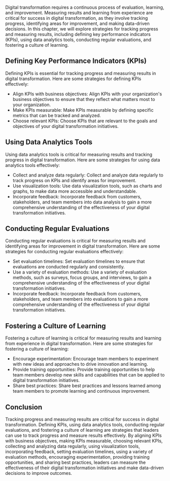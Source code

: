 
Digital transformation requires a continuous process of evaluation, learning, and improvement. Measuring results and learning from experience are critical for success in digital transformation, as they involve tracking progress, identifying areas for improvement, and making data-driven decisions. In this chapter, we will explore strategies for tracking progress and measuring results, including defining key performance indicators (KPIs), using data analytics tools, conducting regular evaluations, and fostering a culture of learning.

Defining Key Performance Indicators (KPIs)
------------------------------------------

Defining KPIs is essential for tracking progress and measuring results in digital transformation. Here are some strategies for defining KPIs effectively:

* Align KPIs with business objectives: Align KPIs with your organization's business objectives to ensure that they reflect what matters most to your organization.
* Make KPIs measurable: Make KPIs measurable by defining specific metrics that can be tracked and analyzed.
* Choose relevant KPIs: Choose KPIs that are relevant to the goals and objectives of your digital transformation initiatives.

Using Data Analytics Tools
--------------------------

Using data analytics tools is critical for measuring results and tracking progress in digital transformation. Here are some strategies for using data analytics tools effectively:

* Collect and analyze data regularly: Collect and analyze data regularly to track progress on KPIs and identify areas for improvement.
* Use visualization tools: Use data visualization tools, such as charts and graphs, to make data more accessible and understandable.
* Incorporate feedback: Incorporate feedback from customers, stakeholders, and team members into data analysis to gain a more comprehensive understanding of the effectiveness of your digital transformation initiatives.

Conducting Regular Evaluations
------------------------------

Conducting regular evaluations is critical for measuring results and identifying areas for improvement in digital transformation. Here are some strategies for conducting regular evaluations effectively:

* Set evaluation timelines: Set evaluation timelines to ensure that evaluations are conducted regularly and consistently.
* Use a variety of evaluation methods: Use a variety of evaluation methods, such as surveys, focus groups, and interviews, to gain a comprehensive understanding of the effectiveness of your digital transformation initiatives.
* Incorporate feedback: Incorporate feedback from customers, stakeholders, and team members into evaluations to gain a more comprehensive understanding of the effectiveness of your digital transformation initiatives.

Fostering a Culture of Learning
-------------------------------

Fostering a culture of learning is critical for measuring results and learning from experience in digital transformation. Here are some strategies for fostering a culture of learning:

* Encourage experimentation: Encourage team members to experiment with new ideas and approaches to drive innovation and learning.
* Provide training opportunities: Provide training opportunities to help team members develop new skills and capabilities that can be applied to digital transformation initiatives.
* Share best practices: Share best practices and lessons learned among team members to promote learning and continuous improvement.

Conclusion
----------

Tracking progress and measuring results are critical for success in digital transformation. Defining KPIs, using data analytics tools, conducting regular evaluations, and fostering a culture of learning are strategies that leaders can use to track progress and measure results effectively. By aligning KPIs with business objectives, making KPIs measurable, choosing relevant KPIs, collecting and analyzing data regularly, using visualization tools, incorporating feedback, setting evaluation timelines, using a variety of evaluation methods, encouraging experimentation, providing training opportunities, and sharing best practices, leaders can measure the effectiveness of their digital transformation initiatives and make data-driven decisions to improve outcomes.
